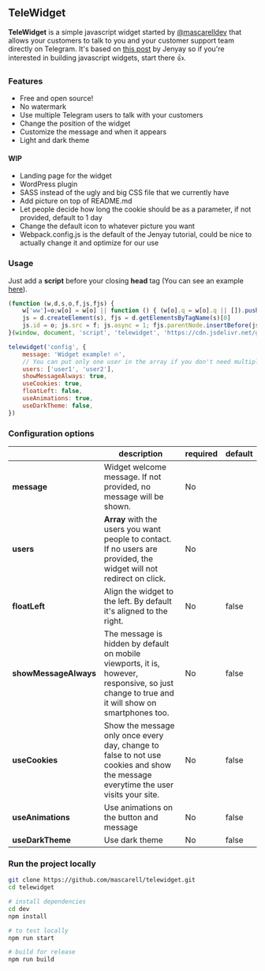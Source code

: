 ## TeleWidget

**TeleWidget** is a simple javascript widget started by [@mascarelldev](https://twitter.com/mascarelldev) that allows your customers to talk to you and your customer support team directly on Telegram. It's based on [this post](https://blog.jenyay.com/building-javascript-widget/) by Jenyay so if you're interested in building javascript widgets, start there 👍.


### Features

* Free and open source!
* No watermark
* Use multiple Telegram users to talk with your customers
* Change the position of the widget
* Customize the message and when it appears
* Light and dark theme

#### WIP

* Landing page for the widget
* WordPress plugin
* SASS instead of the ugly and big CSS file that we currently have
* Add picture on top of README.md
* Let people decide how long the cookie should be as a parameter, if not provided, default to 1 day
* Change the default icon to whatever picture you want
* Webpack.config.js is the default of the Jenyay tutorial, could be nice to actually change it and optimize for our use

### Usage

Just add a **script** before your closing **head** tag (You can see an example [here](https://codepen.io/mascarell/pen/yLOXWOW)).

```javascript
(function (w,d,s,o,f,js,fjs) {
    w['ww']=o;w[o] = w[o] || function () { (w[o].q = w[o].q || []).push(arguments) }
    js = d.createElement(s), fjs = d.getElementsByTagName(s)[0]
    js.id = o; js.src = f; js.async = 1; fjs.parentNode.insertBefore(js, fjs)
}(window, document, 'script', 'telewidget', 'https://cdn.jsdelivr.net/gh/mascarell/telewidget@latest/widget.js'))

telewidget('config', {
    message: 'Widget example! 🔥',
    // You can put only one user in the array if you don't need multiple users to manage customer support
    users: ['user1', 'user2'],
    showMessageAlways: true,
    useCookies: true,
    floatLeft: false,
    useAnimations: true,
    useDarkTheme: false,
})
```

### Configuration options

|                       | **description**                                                                                                                                          | **required** | **default** |
|-----------------------|----------------------------------------------------------------------------------------------------------------------------------------------------------|--------------|-------------|
| **message**           | Widget welcome message. If not provided, no message will be shown.                                                                                                                                          | No           |             |
| **users**             | **Array** with the users you want people to contact. If no users are provided, the widget will not redirect on click. | No           |             |
| **floatLeft**         | Align the widget to the left. By default it's aligned to the right.                                                                                                                           | No           | false       |
| **showMessageAlways** | The message is hidden by default on mobile viewports, it is, however, responsive, so just change to true and it will show on smartphones too.            | No           | false       |
| **useCookies**        | Show the message only once every day, change to false to not use cookies and show the message everytime the user visits your site.                         | No           | false        |
| **useAnimations**        | Use animations on the button and message                        | No           | false        |
| **useDarkTheme**        | Use dark theme                       | No           | false        |

### Run the project locally

```bash
git clone https://github.com/mascarell/telewidget.git
cd telewidget

# install dependencies
cd dev
npm install

# to test locally
npm run start

# build for release
npm run build
```